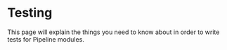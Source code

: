 # Testing

This page will explain the things you need to know about in order to
write tests for Pipeline modules.
